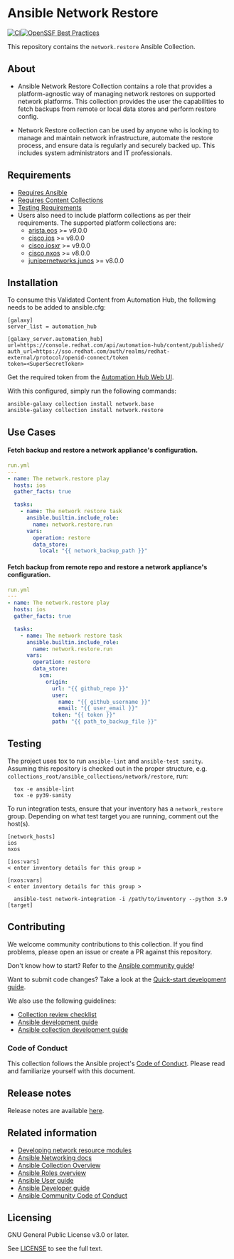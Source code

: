 # Ansible Network Restore

[![CI](https://github.com/redhat-cop/network.restore/actions/workflows/tests.yml/badge.svg?branch=main)](https://github.com/redhat-cop/network.restore/actions/workflows/tests.yml)[![OpenSSF Best Practices](https://bestpractices.coreinfrastructure.org/projects/8823/badge)](https://bestpractices.coreinfrastructure.org/projects/8823)

This repository contains the `network.restore` Ansible Collection.

## About
- Ansible Network Restore Collection contains a role that provides a platform-agnostic way of managing network restores on supported network platforms. This collection provides the user the capabilities to fetch backups from remote or local data stores and perform restore config.

- Network Restore collection can be used by anyone who is looking to manage and maintain network infrastructure, automate the restore process, and ensure data is regularly and securely backed up. This includes system administrators and IT professionals.

## Requirements

- [Requires Ansible](https://github.com/redhat-cop/network.restore/blob/main/meta/runtime.yml)
- [Requires Content Collections](https://github.com/redhat-cop/network.restore/blob/main/galaxy.yml#L5https://forum.ansible.com/c/news/5/none)
- [Testing Requirements](https://github.com/redhat-cop/network.restore/blob/main/test-requirements.txt)
- Users also need to include platform collections as per their requirements. The supported platform collections are:
  - [arista.eos](https://github.com/ansible-collections/arista.eos) >= v9.0.0
  - [cisco.ios](https://github.com/ansible-collections/cisco.ios) >= v8.0.0
  - [cisco.iosxr](https://github.com/ansible-collections/cisco.iosxr) >= v9.0.0
  - [cisco.nxos](https://github.com/ansible-collections/cisco.nxos) >= v8.0.0
  - [junipernetworks.junos](https://github.com/ansible-collections/junipernetworks.junos) >= v8.0.0

## Installation
To consume this Validated Content from Automation Hub, the following needs to be added to ansible.cfg:
```
[galaxy]
server_list = automation_hub

[galaxy_server.automation_hub]
url=https://console.redhat.com/api/automation-hub/content/published/
auth_url=https://sso.redhat.com/auth/realms/redhat-external/protocol/openid-connect/token
token=<SuperSecretToken>
```

Get the required token from the [Automation Hub Web UI](https://console.redhat.com/ansible/automation-hub/token).

With this configured, simply run the following commands:

```
ansible-galaxy collection install network.base
ansible-galaxy collection install network.restore
```

## Use Cases

#### Fetch backup and restore a network appliance's configuration.
```yaml
run.yml
---
- name: The network.restore play
  hosts: ios
  gather_facts: true

  tasks:
    - name: The network restore task
      ansible.builtin.include_role:
        name: network.restore.run
      vars:
        operation: restore
        data_store:
          local: "{{ network_backup_path }}"
```

#### Fetch backup from remote repo and restore a network appliance's configuration.
```yaml
run.yml
---
- name: The network.restore play
  hosts: ios
  gather_facts: true

  tasks:
    - name: The network restore task
      ansible.builtin.include_role:
        name: network.restore.run
      vars:
        operation: restore
        data_store:
          scm:
            origin:
              url: "{{ github_repo }}"
              user:
                name: "{{ github_username }}"
                email: "{{ user_email }}"
              token: "{{ token }}"
              path: "{{ path_to_backup_file }}"
```

## Testing

The project uses tox to run `ansible-lint` and `ansible-test sanity`.
Assuming this repository is checked out in the proper structure,
e.g. `collections_root/ansible_collections/network/restore`, run:

```shell
  tox -e ansible-lint
  tox -e py39-sanity
```

To run integration tests, ensure that your inventory has a `network_restore` group.
Depending on what test target you are running, comment out the host(s).

```shell
[network_hosts]
ios
nxos

[ios:vars]
< enter inventory details for this group >

[nxos:vars]
< enter inventory details for this group >
```

```shell
  ansible-test network-integration -i /path/to/inventory --python 3.9 [target]
```

## Contributing

We welcome community contributions to this collection. If you find problems, please open an issue or create a PR against this repository.

Don't know how to start? Refer to the [Ansible community guide](https://docs.ansible.com/ansible/devel/community/index.html)!

Want to submit code changes? Take a look at the [Quick-start development guide](https://docs.ansible.com/ansible/devel/community/create_pr_quick_start.html).

We also use the following guidelines:

* [Collection review checklist](https://docs.ansible.com/ansible/devel/community/collection_contributors/collection_reviewing.html)
* [Ansible development guide](https://docs.ansible.com/ansible/devel/dev_guide/index.html)
* [Ansible collection development guide](https://docs.ansible.com/ansible/devel/dev_guide/developing_collections.html#contributing-to-collections)

### Code of Conduct
This collection follows the Ansible project's
[Code of Conduct](https://docs.ansible.com/ansible/devel/community/code_of_conduct.html).
Please read and familiarize yourself with this document.

## Release notes

Release notes are available [here](https://github.com/redhat-cop/network.restore/blob/main/CHANGELOG.rst).

## Related information

- [Developing network resource modules](https://github.com/ansible-network/networking-docs/blob/main/rm_dev_guide.md)
- [Ansible Networking docs](https://github.com/ansible-network/networking-docs)
- [Ansible Collection Overview](https://github.com/ansible-collections/overview)
- [Ansible Roles overview](https://docs.ansible.com/ansible/2.9/user_guide/playbooks_reuse_roles.html)
- [Ansible User guide](https://docs.ansible.com/ansible/latest/user_guide/index.html)
- [Ansible Developer guide](https://docs.ansible.com/ansible/latest/dev_guide/index.html)
- [Ansible Community Code of Conduct](https://docs.ansible.com/ansible/latest/community/code_of_conduct.html)

## Licensing

GNU General Public License v3.0 or later.

See [LICENSE](https://www.gnu.org/licenses/gpl-3.0.txt) to see the full text.
